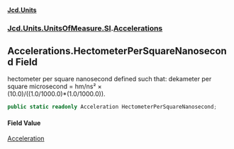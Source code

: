 #### [Jcd.Units](index.md 'index')
### [Jcd.Units.UnitsOfMeasure.SI](Jcd.Units.UnitsOfMeasure.SI.md 'Jcd.Units.UnitsOfMeasure.SI').[Accelerations](Accelerations.md 'Jcd.Units.UnitsOfMeasure.SI.Accelerations')

## Accelerations.HectometerPerSquareNanosecond Field

hectometer per square nanosecond defined such that: dekameter per square microsecond = hm/ns² ×  
(10.0)/((1.0/1000.0)*(1.0/1000.0)).

```csharp
public static readonly Acceleration HectometerPerSquareNanosecond;
```

#### Field Value
[Acceleration](Acceleration.md 'Jcd.Units.UnitTypes.Acceleration')